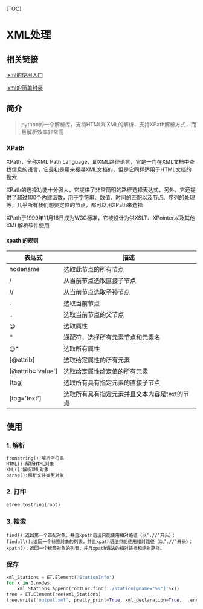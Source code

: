 [TOC]

# XML处理

## 相关链接

[lxml的使用入门](https://www.cnblogs.com/zhangxinqi/p/9210211.html)

[lxml的简单封装](https://blog.csdn.net/destinymf/article/details/102585154)

## 简介

> python的一个解析库，支持HTML和XML的解析，支持XPath解析方式，而且解析效率非常高

### XPath

XPath，全称XML Path Language，即XML路径语言，它是一门在XML文档中查找信息的语言，它最初是用来搜寻XML文档的，但是它同样适用于HTML文档的搜索

XPath的选择功能十分强大，它提供了非常简明的路径选择表达式，另外，它还提供了超过100个内建函数，用于字符串、数值、时间的匹配以及节点、序列的处理等，几乎所有我们想要定位的节点，都可以用XPath来选择

XPath于1999年11月16日成为W3C标准，它被设计为供XSLT、XPointer以及其他XML解析软件使用

#### xpath 的规则

| 表达式            | 描述                                         |
| ----------------- | -------------------------------------------- |
| nodename          | 选取此节点的所有节点                         |
| /                 | 从当前节点选取直接子节点                     |
| //                | 从当前节点选取子孙节点                       |
| .                 | 选取当前节点                                 |
| ..                | 选取当前节点的父节点                         |
| @                 | 选取属性                                     |
| *                 | 通配符，选择所有元素节点和元素名             |
| @*                | 选取所有属性                                 |
| [@attrib]         | 选取给定属性的所有元素                       |
| [@attrib='value'] | 选取给定属性给定值的所有元素                 |
| [tag]             | 选取所有具有指定元素的直接子节点             |
| [tag='text']      | 选取所有具有指定元素并且文本内容是text的节点 |



## 使用

### 1. 解析

```python
fromstring():解析字符串
HTML():解析HTML对象
XML():解析XML对象
parse():解析文件类型对象
```

### 2. 打印

```python
etree.tostring(root)
```

### 3. 搜索

```
find():返回第一个匹配对象，并且xpath语法只能使用相对路径（以’.//’开头）；
findall():返回一个标签对象的列表，并且xpath语法只能使用相对路径（以’.//’开头）；
xpath()：返回一个标签对象的列表，并且xpath语法的相对路径和绝对路径。
```

### 保存

```python
xml_Stations = ET.Element('StationInfo')
for x in G.nodes:
    xml_Stations.append(rootLoc.find('./station[@name="%s"]'%x))
tree = ET.ElementTree(xml_Stations)
tree.write('output.xml', pretty_print=True, xml_declaration=True,   encoding="utf-8")
```

